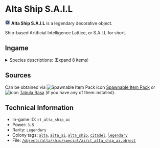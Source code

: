 # Alta Ship S.A.I.L

<img src="https://raw.githubusercontent.com/Ceterai/Enternia/main/objects/alta/ship/special/ai/icon.png" alt="Alta Ship S.A.I.L icon" loading="lazy" width="auto" height="16px"/> **Alta Ship S.A.I.L** is a legendary decorative object.

Ship-based Artificial Intelligence Lattice, or S.A.I.L for short.

## Ingame

<details markdown="1"><summary>Species descriptions: (Expand 8 items)</summary>

- Alta: A piece of acquired tech. Lets you talk to an AI assistant.
- Apex: I can talk to SAIL through this console.
- Avian: I can use this station to talk to SAIL.
- Floran: Floran use thisss magic panel to talk to SAIL!
- Glitch: Happy. This station allows me to talk to SAIL.
- Human: This station allows me to communicate with SAIL.
- Hylotl: This console allows me to communicate with SAIL.
- Novakid: This here station lets me talk with SAIL.

</details>

## Sources

Can be obtained via <img src="https://raw.githubusercontent.com/Silverfeelin/Starbound-SpawnableItemPack/master/interface/sip/iconSmall.png" alt="Spawnable Item Pack icon" width="18" height="14"/> [Spawnable Item Pack](https://steamcommunity.com/sharedfiles/filedetails/?id=733665104) or <img src="https://steamuserimages-a.akamaihd.net/ugc/263843960696222713/3EC9A7C005541F7D577EBCB8C5736B4EFC9973D6/" alt="icon" width="8" height="12"/> [Tabula Rasa](https://community.playstarbound.com/resources/the-tabula-rasa.3222/) (if you have any of them installed).

## Technical Information

- In-game ID: `ct_alta_ship_ai`
- Power: `3.5`
- Rarity: `Legendary`
- Colony tags: [`alta`](https://ceterai.github.io/MyEnternia/Wiki/Tags/Alta), [`alta_ai`](https://ceterai.github.io/MyEnternia/Wiki/Tags/AltaAI), [`alta_ship`](https://ceterai.github.io/MyEnternia/Wiki/Tags/AltaShip), [`citadel`](https://ceterai.github.io/MyEnternia/Wiki/Tags/Citadel), [`legendary`](https://ceterai.github.io/MyEnternia/Wiki/Tags/Legendary)
- File: [`/objects/alta/ship/special/ai/ct_alta_ship_ai.object`](https://github.com/Ceterai/Enternia/blob/main/objects/alta/ship/special/ai/ct_alta_ship_ai.object)
